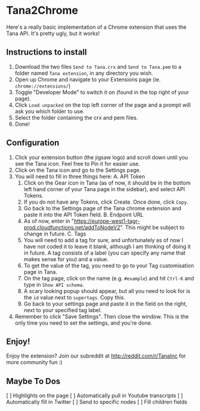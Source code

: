 # Tana2Chrome

Here's a really basic implementation of a Chrome extension that uses the Tana API. It's pretty ugly, but it works!

## Instructions to install

1. Download the two files `Send to Tana.crx` and `Send to Tana.pem` to a folder named `Tana extension`, in any directory you wish.
2. Open up Chrome and navigate to your Extensions page (ie. `chrome://extensions/`)
3. Toggle "Developer Mode" to switch it on (found in the top right of your page).
4. Click `Load unpacked` on the top left corner of the page and a prompt will ask you which folder to use.
5. Select the folder containing the crx and pem files.
6. Done!

## Configuration

1. Click your extension button (the jigsaw logo) and scroll down until you see the Tana icon. Feel free to Pin it for easier use.
2. Click on the Tana icon and go to the Settings page.
3. You will need to fill in three things here:
  A. API Token
    1. Click on the Gear icon in Tana (as of now, it should be in the bottom left hand corner of your Tana page in the sidebar), and select API Tokens.
    2. If you do not have any Tokens, click Create. Once done, click `Copy`.
    3. Go back to the Settings page of the Tana chrome extension and paste it into the API Token field.
  B. Endpoint URL
    1. As of now, enter in "https://europe-west1-tagr-prod.cloudfunctions.net/addToNodeV2". This might be subject to change in future.
  C. Tags
    1. You will need to add a tag for sure, and unfortunately as of now I have not coded it to leave it blank, although I am thinking of doing it in future. A tag consists of a label (you can specify any name that makes sense for you) and a value.
    2. To get the value of the tag, you need to go to your Tag customisation page in Tana.
    3. On the tag page, click on the name (e.g. `#example`) and hit `Ctrl-K` and type in `Show API schema`.
    4. A scary looking popup should appear, but all you need to look for is the `id` value next to `supertags`. Copy this.
    5. Go back to your settings page and paste it in the field on the right, next to your specified tag label.
4. Remember to click "Save Settings". Then close the window. This is the only time you need to set the settings, and you're done.

## Enjoy!
Enjoy the extension? Join our subreddit at http://reddit.com/r/TanaInc for more community fun :)

## Maybe To Dos
[ ] Highlights on the page
[ ] Automatically pull in Youtube transcripts
[ ] Automatically fill in Twitter
[ ] Send to specific nodes
[ ] Fill children fields
